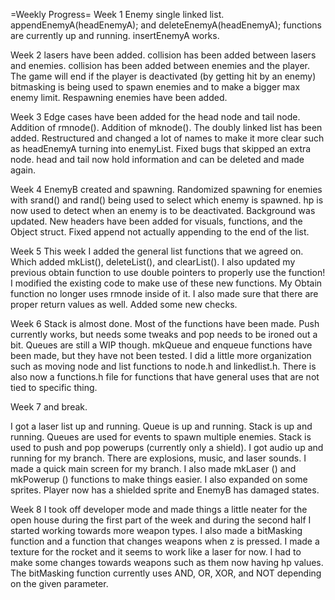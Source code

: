 =Weekly Progress=
Week 1
Enemy single linked list.
appendEnemyA(headEnemyA); and deleteEnemyA(headEnemyA); functions are currently up and running.
insertEnemyA works.




Week 2
lasers have been added.
collision has been added between lasers and enemies.
collision has been added between enemies and the player.
The game will end if the player is deactivated (by getting hit by an enemy)
bitmasking is being used to spawn enemies and to make a bigger max enemy limit. 
Respawning enemies have been added.



Week 3
Edge cases have been added for the head node and tail node. Addition of rmnode(). Addition of mknode(). The doubly linked list has been added. Restructured and changed 
a lot of names to make it more clear such as headEnemyA turning into enemyList. Fixed bugs that skipped an extra node.
head and tail now hold information and can be deleted and made again.



Week 4
EnemyB created and spawning. Randomized spawning for enemies with srand() and rand() being used to select which enemy is spawned. 
hp is now used to detect when an enemy is to be deactivated. Background was updated. New headers have been added for visuals, functions, and the Object struct.
Fixed append not actually appending to the end of the list.


Week 5
This week I added the general list functions that we agreed on. Which added mkList(), deleteList(), and clearList(). I also updated my previous obtain function to use double pointers to properly use the function! I modified the existing code to make use of these new functions. My Obtain function no longer uses rmnode inside of it. I also made sure that there are proper return values as well. Added some new checks.


Week 6
Stack is almost done. Most of the functions have been made. Push currently works, but needs some tweaks and pop needs to be ironed out a bit. Queues are still a WIP though. mkQueue and enqueue functions have been made, but they have not been tested. I did a little more organization such as moving node and list functions to node.h and linkedlist.h. There is also now a functions.h file for functions that have general uses that are not tied to specific thing.


Week 7 and break.

I got a laser list up and running. Queue is up and running. Stack is up and running. Queues are used for events to spawn multiple enemies. Stack is used to push and pop
powerups (currently only a shield). I got audio up and running for my branch. There are explosions, music, and laser sounds. I made a quick main screen for my branch.
I also made mkLaser () and mkPowerup () functions to make things easier. I also expanded on some sprites. Player now has a shielded sprite and EnemyB has damaged states.


Week 8
I took off developer mode and made things a little neater for the open house during the first part of the week and during the second half I started working towards more weapon types. I also made a bitMasking function and a function that changes weapons when z is pressed. I made a texture for the rocket and it seems to work like a laser for now. I had to make some changes towards weapons such as them now having hp values. The bitMasking function currently uses AND, OR, XOR, and NOT depending on the given parameter.
